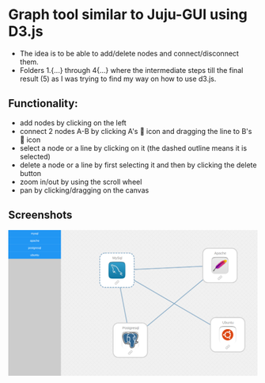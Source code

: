# Graph tool similar to Juju-GUI using D3.js

 - The idea is to be able to add/delete nodes and connect/disconnect them.
 - Folders 1.{...} through 4{...} where the intermediate steps till the final result (5) as I was trying to find my way on how to use d3.js.

## Functionality:

 - add nodes by clicking on the left
 - connect 2 nodes A-B by clicking A's :link: icon and dragging the line to B's :link: icon
 - select a node or a line by clicking on it (the dashed outline means it is selected)
 - delete a node or a line by first selecting it and then by clicking the delete button
 - zoom in/out by using the scroll wheel
 - pan by clicking/dragging on the canvas

## Screenshots

![](/README.files/example.jpg)
